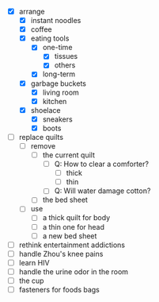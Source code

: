 - [x] arrange
	- [x] instant noodles
	- [x] coffee
	- [x] eating tools
		- [x] one-time
			- [x] tissues
			- [x] others
		- [x] long-term
	- [x] garbage buckets
		- [x] living room
		- [x] kitchen
	- [x] shoelace
		- [x] sneakers
		- [x] boots
- [ ] replace quilts
	- [ ] remove
		- [ ] the current quilt
			- [ ] Q: How to clear a comforter?
				- [ ] thick
				- [ ] thin
			- [ ] Q: Will water damage cotton?
		- [ ] the bed sheet
	- [ ] use
		- [ ] a thick quilt for body
		- [ ] a thin one for head
		- [ ] a new bed sheet
- [ ] rethink entertainment addictions
- [ ] handle Zhou's knee pains
- [ ] learn HIV
- [ ] handle the urine odor in the room
- [ ] the cup
- [ ] fasteners for foods bags
<!--stackedit_data:
eyJoaXN0b3J5IjpbLTE3NzU2MjMzNDFdfQ==
-->